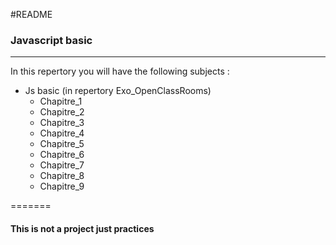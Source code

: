 #README
### Javascript basic

---

In this repertory you will have the following subjects :
* Js basic (in repertory Exo_OpenClassRooms)
  * Chapitre_1
  * Chapitre_2
  * Chapitre_3
  * Chapitre_4
  * Chapitre_5
  * Chapitre_6
  * Chapitre_7
  * Chapitre_8
  * Chapitre_9

  
=======

#### This is not a project just practices

